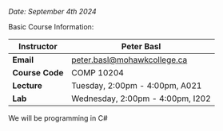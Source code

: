 *Date: September 4th 2024*

 Basic Course Information:

| **Instructor** | Peter Basl |
|----------------|------------|
| **Email** | [peter.basl@mohawkcollege.ca](mailto:peter.basl@mohawkcollege.ca) |
| **Course Code** | COMP 10204 |
| **Lecture** | Tuesday, 2:00pm - 4:00pm, A021 |
| **Lab** | Wednesday, 2:00pm - 4:00pm, I202 |

We will be programming in C#